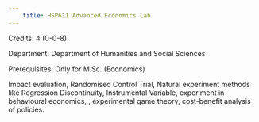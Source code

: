 ```yaml
---
    title: HSP611 Advanced Economics Lab
---
```

Credits: 4 (0-0-8)

Department: Department of Humanities and Social Sciences

Prerequisites: Only for M.Sc. (Economics)

Impact evaluation, Randomised Control Trial, Natural experiment methods like Regression Discontinuity, Instrumental Variable, experiment in behavioural economics, , experimental game theory, cost-benefit analysis of policies.